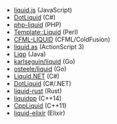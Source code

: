 * [liquid.js](https://github.com/darthapo/liquid.js) (JavaScript)
* [DotLiquid](http://dotliquidmarkup.org/) (C#)
* [php-liquid](https://github.com/harrydeluxe/php-liquid) (PHP)
* [Template::Liquid](https://metacpan.org/pod/Template::Liquid) (Perl)
* [CFML-LIQUID](https://github.com/rip747/cfml-liquid) (CFML/ColdFusion)
* [liquid.as](https://github.com/prevailhs/liquid.as) (ActionScript 3)
* [Liqp](https://github.com/bkiers/Liqp) (Java)
* [karlseguin/liquid](https://github.com/karlseguin/liquid) (Go)
* [osteele/liquid](https://github.com/osteele/liquid) (Go)
* [Liquid.NET](https://github.com/mikebridge/Liquid.NET) (C#)
* [DotLiquid](https://github.com/dotliquid/dotliquid) (C#/.NET)
* [liquid-rust](https://github.com/cobalt-org/liquid-rust) (Rust)
* [liquidpp](https://github.com/mrpi/liquidpp) (C++14)
* [CppLiquid](https://github.com/kainjow/CppLiquid) (C++11)
* [liquid-elixir](https://github.com/bettyblocks/liquid-elixir) (Elixir)